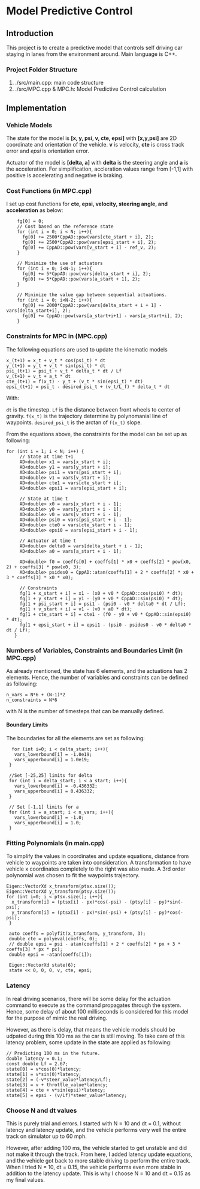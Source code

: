 # Model Predictive Control
## Introduction
This project is to create a predictive model that controls self driving car staying in lanes from the environment around.
Main language is C++.

### Project Folder Structure
1. ./src/main.cpp: main code structure
2. ./src/MPC.cpp & MPC.h: Model Predictive Control calculation

## Implementation 

### Vehicle Models
The state for the model is __[x, y, psi, v, cte, epsi]__
with __[x,y,psi]__ are 2D coordinate and orientation of the vehicle. __v__ is velocity,
 __cte__ is cross track error and _epsi_ is orientation error. 

Actuator of the model is __[delta, a]__ with __delta__ is the steering angle and __a__ is the acceleration.
For simplification, accleration values range from [-1,1] with positive is accelerating and negative is braking.

### Cost Functions (in MPC.cpp)
I set up cost functions for __cte, epsi, velocity, steering angle, and acceleration__ as below:

```
    fg[0] = 0;
    // Cost based on the reference state
    for (int i = 0; i < N; i++){
      fg[0] += 2500*CppAD::pow(vars[cte_start + i], 2);
      fg[0] += 2500*CppAD::pow(vars[epsi_start + i], 2);
      fg[0] += CppAD::pow(vars[v_start + i] - ref_v, 2);
    }

    // Minimize the use of actuators
    for (int i = 0; i<N-1; i++){
      fg[0] += 5*CppAD::pow(vars[delta_start + i], 2);
      fg[0] += 5*CppAD::pow(vars[a_start + 1], 2);
    }

    // Minimize the value gap between sequential actuations.
    for (int i = 0; i<N-2; i++){
      fg[0] += 2000*CppAD::pow(vars[delta_start + i + 1] - vars[delta_start+i], 2);
      fg[0] += CppAD::pow(vars[a_start+i+1] - vars[a_start+i], 2);
    }
```

### Constraints for MPC in (MPC.cpp)
The following equations are used to update the kinematic models

```
x_(t+1) = x_t + v_t * cos(psi_t) * dt
y_(t+1) = y_t + v_t * sin(psi_t) * dt
psi_(t+1) = psi_t + v_t * delta_t * dt / Lf
v_(t+1) = v_t + a_t * dt
cte_(t+1) = f(x_t) - y_t + (v_t * sin(epsi_t) * dt)
epsi_(t+1) = psi_t - desired_psi_t + (v_t/L_f) * delta_t * dt

```
With: 

`dt` is the timestep.
`Lf` is the distance between front wheels to center of gravity.
`f(x_t)` is the trajectory determine by polynomanial line of waypoints.
`desired_psi_t` is the arctan of `f(x_t)` slope.

 From the equations above, the constraints for the model can be set up as following:
 ```
 for (int i = 1; i < N; i++) {
      // State at time t+1
      AD<double> x1 = vars[x_start + i];
      AD<double> y1 = vars[y_start + i];
      AD<double> psi1 = vars[psi_start + i];
      AD<double> v1 = vars[v_start + i];
      AD<double> cte1 = vars[cte_start + i];
      AD<double> epsi1 = vars[epsi_start + i];

      // State at time t
      AD<double> x0 = vars[x_start + i - 1];
      AD<double> y0 = vars[y_start + i - 1];
      AD<double> v0 = vars[v_start + i - 1];
      AD<double> psi0 = vars[psi_start + i - 1];
      AD<double> cte0 = vars[cte_start + i - 1];
      AD<double> epsi0 = vars[epsi_start + i - 1];

      // Actuator at time t
      AD<double> delta0 = vars[delta_start + i - 1];
      AD<double> a0 = vars[a_start + i - 1];

      AD<double> f0 = coeffs[0] + coeffs[1] * x0 + coeffs[2] * pow(x0, 2) + coeffs[3] * pow(x0, 3);
      AD<double> psides0 = CppAD::atan(coeffs[1] + 2 * coeffs[2] * x0 + 3 * coeffs[3] * x0 * x0);

      // Constraints
      fg[1 + x_start + i] = x1 - (x0 + v0 * CppAD::cos(psi0) * dt);
      fg[1 + y_start + i] = y1 - (y0 + v0 * CppAD::sin(psi0) * dt);
      fg[1 + psi_start + i] = psi1 - (psi0 - v0 * delta0 * dt / Lf);
      fg[1 + v_start + i] = v1 - (v0 + a0 * dt);
      fg[1 + cte_start + i] = cte1 - (f0 - y0 + v0 * CppAD::sin(epsi0) * dt);
      fg[1 + epsi_start + i] = epsi1 - (psi0 - psides0 - v0 * delta0 * dt / Lf);
    }
 ```
 ### Numbers of Variables, Constraints and Boundaries Limit (in MPC.cpp)
 As already mentioned, the state has 6 elements, and the actuations has 2 elements. Hence, the number of variables and constraints can be defined as following:
 ```
 n_vars = N*6 + (N-1)*2
 n_constraints = N*6
 ```
 with N is the number of timesteps that can be manually defined.
 
 #### Boundary Limits
 The boundaries for all the elements are set as following:
 ```
   for (int i=0; i < delta_start; i++){
    vars_lowerbound[i] = -1.0e19;
    vars_upperbound[i] = 1.0e19;
  }

  //Set [-25,25] limits for delta
  for (int i = delta_start; i < a_start; i++){
    vars_lowerbound[i] = -0.436332;
    vars_upperbound[i] = 0.436332;
  }

  // Set [-1,1] limits for a
  for (int i = a_start; i < n_vars; i++){
    vars_lowerbound[i] = -1.0;
    vars_upperbound[i] = 1.0;
  }
  ```
  ### Fitting Polynomials (in main.cpp)
  To simplify the values in coordinates and update equations, distance from vehicle to waypoints are taken into consideration. A transformation to have vehicle x coordinates completely to the right was also made. A 3rd order polynomial was chosen to fit the waypoints trajectory.
  
  ```
  Eigen::VectorXd x_transform(ptsx.size());
  Eigen::VectorXd y_transform(ptsy.size());
  for (int i=0; i < ptsx.size(); i++){
    x_transform[i] = (ptsx[i] - px)*cos(-psi) - (ptsy[i] - py)*sin(-psi);
    y_transform[i] = (ptsx[i] - px)*sin(-psi) + (ptsy[i] - py)*cos(-psi);
   }

   auto coeffs = polyfit(x_transform, y_transform, 3);
   double cte = polyeval(coeffs, 0);
   // double epsi = psi - atan(coeffs[1] + 2 * coeffs[2] * px + 3 * coeffs[3] * px * px);
   double epsi = -atan(coeffs[1]);

   Eigen::VectorXd state(6);
   state << 0, 0, 0, v, cte, epsi;
   ```
   ### Latency
   In real driving scenarios, there will be some delay for the actuation command to execute as the command propagates through the system. Hence, some delay of about 100 milliseconds is considered for this model for the purpose of mimic the real driving.
   
   However, as there is delay, that means the vehicle models should be udpated during this 100 ms as the car is still moving. To take care of this latency problem, some update in the state are applied as following:
   
   ```
// Predicting 100 ms in the future.
double latency = 0.1;
const double Lf = 2.67;
state[0] = v*cos(0)*latency;
state[1] = v*sin(0)*latency;
state[2] = (-v*steer_value*latency/Lf);
state[3] = v + throttle_value*latency;
state[4] = cte + v*sin(epsi)*latency;
state[5] = epsi - (v/Lf)*steer_value*latency;
```
### Choose N and dt values
This is purely trial and errors. I started with N = 10 and dt = 0.1, without latency and latency update, and the vehicle performs very well the entire track on simulator up to 60 mph. 

However, after adding 100 ms, the vehicle started to get unstable and did not make it through the track. From here, I added latency update equations, and the vehicle got back to more stable driving to perform the entire track. When I tried N = 10, dt = 0.15, the vehicle performs even more stable in addition to the latency update. This is why I choose N = 10 and dt = 0.15 as my final values.
         
  
  
 
 
 
